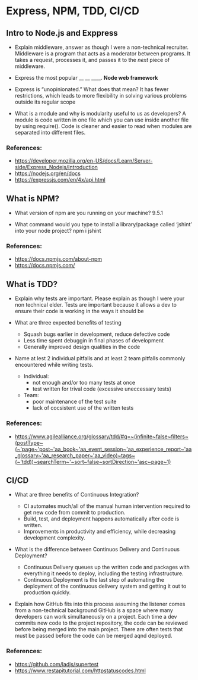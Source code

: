 # Express, NPM, TDD, CI/CD

## Intro to Node.js and Exppress
* Explain middleware, answer as though I were a non-technical recruiter.
Middleware is a program that acts as a moderator between programs. It takes a request, processes it, and passes it to the *next* piece of middleware.

* Express the most popular __ __ ____.
**Node web framework**

* Express is “unopinionated.” What does that mean?
It has fewer restrictions, which leads to more flexibility in solving various problems outside its regular scope

* What is a module and why is modularity useful to us as developers?
A module is code written in one file which you can use inside another file by using require(). Code is cleaner and easier to read when modules are separated into different files.

### References:
* <https://developer.mozilla.org/en-US/docs/Learn/Server-side/Express_Nodejs/Introduction>
* <https://nodejs.org/en/docs>
* <https://expressjs.com/en/4x/api.html>

## What is NPM?
* What version of npm are you running on your machine?
9.5.1

* What command would you type to install a library/package called ‘jshint’ into your node project?
npm i jshint

### References:
* <https://docs.npmjs.com/about-npm>
* <https://docs.npmjs.com/>

## What is TDD?
* Explain why tests are important. Please explain as though I were your non technical elder.
Tests are important because it allows a dev to ensure their code is working in the ways it should be

* What are three expected benefits of testing
  * Squash bugs earlier in development, reduce defective code
  * Less time spent debuggin in final phases of development 
  * Generally improved design qualities in the code

* Name at lest 2 individual pitfalls and at least 2 team pitfalls commonly encountered while writing tests.
  * Individual:
    * not enough and/or too many tests at once
    * test written for trival code (excessive uneccessary tests)
  * Team:
    * poor maintenance of the test suite
    * lack of cocsistent use of the written tests

### References:
* <https://www.agilealliance.org/glossary/tdd/#q=~(infinite~false~filters~(postType~(~'page~'post~'aa_book~'aa_event_session~'aa_experience_report~'aa_glossary~'aa_research_paper~'aa_video)~tags~(~'tdd))~searchTerm~'~sort~false~sortDirection~'asc~page~1)>

## CI/CD
* What are three benefits of Continuous Integration?
  * CI automates much/all of the manual human intervention required to get new code from commit to production.
  * Build, test, and deployment happens automatically after code is written.
  * Improvements in productivity and efficiency, while decreasing development complexity.

* What is the difference between Continuos Delivery and Continuous Deployment?
  * Continuous Delivery queues up the written code and packages with everything it needs to deploy, including the testing infrastructure.  
  * Continuous Deployment is the last step of automating the deployment of the continuous delivery system and getting it out to production quickly.

* Explain how GitHub fits into this process assuming the listener comes from a non-technical background
GitHub is a space where many developers can work simultaneously on a project. Each time a dev commits new code to the project repository, the code can be reviewed before being merged into the main project. There are often tests that must be passed before the code can be merged aqnd deployed.

### References:
* <https://github.com/ladjs/supertest>
* <https://www.restapitutorial.com/httpstatuscodes.html>
